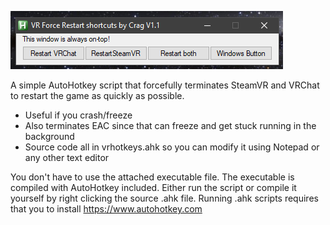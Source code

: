 ![screenshot](screenshot.png)

A simple AutoHotkey script that forcefully terminates SteamVR and VRChat to restart the game as quickly as possible. 
- Useful if you crash/freeze 
- Also terminates EAC since that can freeze and get stuck running in the background
- Source code all in vrhotkeys.ahk so you can modify it using Notepad or any other text editor 

You don't have to use the attached executable file. The executable is compiled with AutoHotkey included. Either run the script or compile it yourself by right clicking the source .ahk file. Running .ahk scripts requires that you to install https://www.autohotkey.com
